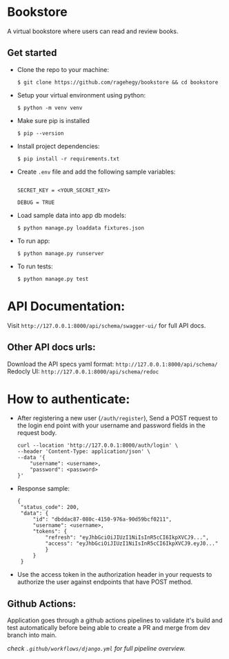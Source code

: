 # Bookstore

A virtual bookstore where users can read and review books.

## Get started

- Clone the repo to your machine:

    `$ git clone https://github.com/ragehegy/bookstore && cd bookstore`

- Setup your virtual environment using python:
 
   `$ python -m venv venv`

- Make sure pip is installed 
    
    `$ pip --version`

- Install project dependencies:
    
    `$ pip install -r requirements.txt`

- Create `.env` file and add the following sample variables:

    ```
    
    SECRET_KEY = <YOUR_SECRET_KEY>

    DEBUG = TRUE

    ```
- Load sample data into app db models:

    `$ python manage.py loaddata fixtures.json`
    
- To run app:

    `$ python manage.py runserver`
    
- To run tests:

    `$ python manage.py test`
    
# API Documentation:

Visit `http://127.0.0.1:8000/api/schema/swagger-ui/` for full API docs.

## Other API docs urls:

Download the API specs yaml format:
`http://127.0.0.1:8000/api/schema/` 
Redocly UI:
`http://127.0.0.1:8000/api/schema/redoc`

# How to authenticate:

- After registering a new user (`/auth/register`), Send a POST request to the login end point with your username and password fields in the request body.
    ```
    curl --location 'http://127.0.0.1:8000/auth/login' \
    --header 'Content-Type: application/json' \
    --data '{
        "username": <username>,
        "password": <password>
    }'
    ```
- Response sample:
   ```
   {
    "status_code": 200,
    "data": {
        "id": "dbddac87-080c-4150-976a-90d59bcf0211",
        "username": <username>,
        "tokens": {
            "refresh": "eyJhbGciOiJIUzI1NiIsInR5cCI6IkpXVCJ9...",
            "access": "eyJhbGciOiJIUzI1NiIsInR5cCI6IkpXVCJ9.eyJ0..."
            }
        }
    }
   ```
- Use the access token in the authorization header in your requests to authorize the user against endpoints that have POST method.

## Github Actions:

Application goes through a github actions pipelines to validate it's build and test automatically before being able to create a PR and merge from dev branch into main.

*check `.github/workflows/django.yml` for full pipeline overview.*